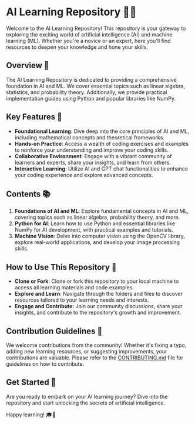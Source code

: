 

# AI Learning Repository 🤖💡

Welcome to the AI Learning Repository! This repository is your gateway to exploring the exciting world of artificial intelligence (AI) and machine learning (ML). Whether you're a novice or an expert, here you'll find resources to deepen your knowledge and hone your skills.

## Overview 🌟

The AI Learning Repository is dedicated to providing a comprehensive foundation in AI and ML. We cover essential topics such as linear algebra, statistics, and probability theory. Additionally, we provide practical implementation guides using Python and popular libraries like NumPy.

## Key Features 🔑

- **Foundational Learning**: Dive deep into the core principles of AI and ML, including mathematical concepts and theoretical frameworks.
- **Hands-on Practice**: Access a wealth of coding exercises and examples to reinforce your understanding and improve your coding skills.
- **Collaborative Environment**: Engage with a vibrant community of learners and experts, share your insights, and learn from others.
- **Interactive Learning**: Utilize AI and GPT chat functionalities to enhance your coding experience and explore advanced concepts.

## Contents 📚

1. **Foundations of AI and ML**: Explore fundamental concepts in AI and ML, covering topics such as linear algebra, probability theory, and more.
2. **Python for AI**: Learn how to use Python and essential libraries like NumPy for AI development, with practical examples and tutorials.
3. **Machine Vision**: Delve into computer vision using the OpenCV library, explore real-world applications, and develop your image processing skills.

## How to Use This Repository 🚀

- **Clone or Fork**: Clone or fork this repository to your local machine to access all learning materials and code examples.
- **Explore and Learn**: Navigate through the folders and files to discover resources tailored to your learning needs and interests.
- **Engage and Contribute**: Join our community discussions, share your insights, and contribute to the repository's growth and improvement.

## Contribution Guidelines 🌱

We welcome contributions from the community! Whether it's fixing a typo, adding new learning resources, or suggesting improvements, your contributions are valuable. Please refer to the [CONTRIBUTING.md](CONTRIBUTING.md) file for guidelines on how to contribute.

## Get Started 🚀

Are you ready to embark on your AI learning journey? Dive into the repository and start unlocking the secrets of artificial intelligence.

Happy learning! 🎓🌟

